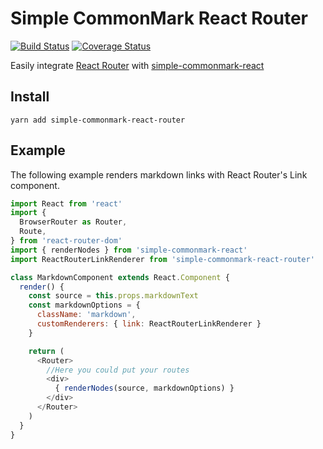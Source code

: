 # Simple CommonMark React Router

[![Build Status](https://travis-ci.org/GAumala/simple-commonmark-react-router.svg?branch=master)](https://travis-ci.org/GAumala/simple-commonmark-react-router) [![Coverage Status](https://coveralls.io/repos/github/GAumala/simple-commonmark-react-router/badge.svg?branch=master)](https://coveralls.io/github/GAumala/simple-commonmark-react-router?branch=master)

Easily integrate [React Router](https://reacttraining.com/react-router/) with [simple-commonmark-react](https://github.com/GAumala/simple-commonmark-react)

## Install

```
yarn add simple-commonmark-react-router
```

## Example

The following example renders markdown links with React Router's Link component.

```javascript
import React from 'react'
import {
  BrowserRouter as Router,
  Route,
} from 'react-router-dom'
import { renderNodes } from 'simple-commonmark-react'
import ReactRouterLinkRenderer from 'simple-commonmark-react-router'

class MarkdownComponent extends React.Component {
  render() {
    const source = this.props.markdownText
    const markdownOptions = {
      className: 'markdown',
      customRenderers: { link: ReactRouterLinkRenderer }
    }

    return (
      <Router>
        //Here you could put your routes
        <div>
          { renderNodes(source, markdownOptions) }  
        </div>
      </Router>
    )
  }  
}
```
